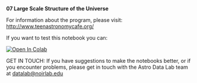 **07 Large Scale Structure of the Universe**

For information about the program, please visit: http://www.teenastronomycafe.org/

If you want to test this notebook you can: 

[![Open In Colab](https://colab.research.google.com/assets/colab-badge.svg)](https://colab.research.google.com/github/astro-datalab/notebooks-latest/blob/master/06_EPO/e-TeenAstronomyCafe/07_Large_Scale_Structure_of_the_Universe/Large_Scale_Structure_of_the_Universe.ipynb)

GET IN TOUCH: If you have suggestions to make the notebooks better, or if you encounter problems, please get in touch with the Astro Data Lab team at datalab@noirlab.edu


